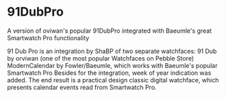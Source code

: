 91DubPro
========

A version of oviwan's popular 91DubPro integrated with Baeumle's great Smartwatch Pro functionality

91 Dub Pro is an integration by ShaBP of two separate watchfaces:
  91 Dub by orviwan (one of the most popular Watchfaces on Pebble Store)
  ModernCalendar by Fowler/Baeumle, which works with Baeumle's popular Smartwatch Pro
Besides for the integration, week of year indication was added.
The end result is a practical design classic digital watchface, which presents calendar events read from Smartwatch Pro.
